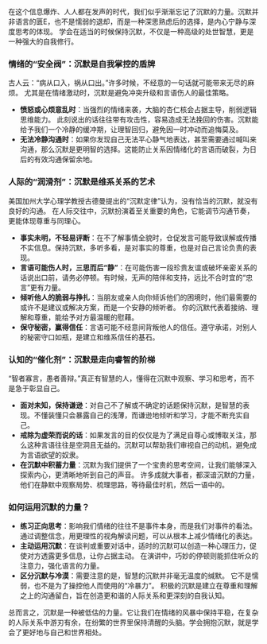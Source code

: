 在这个信息爆炸、人人都在发声的时代，我们似乎渐渐忘记了沉默的力量。沉默并非语言的匮E，也不是懦弱的退却，而是一种深思熟虑后的选择，是内心宁静与深度思考的体现。 学会在适当的时候保持沉默，不仅是一种高级的处世智慧，更是一种强大的自我修行。

### 情绪的“安全阀”：沉默是自我掌控的盾牌

古人云：“病从口入，祸从口出。”许多时候，不经意的一句话就可能带来无尽的麻烦。 尤其是在情绪激动时，沉默是避免冲突升级和言语伤人的最佳策略。

*   **愤怒或心烦意乱时**：当强烈的情绪来袭，大脑的杏仁核会占据主导，削弱逻辑思维能力。 此刻说出的话往往带有攻击性，容易造成无法挽回的伤害。沉默能给予我们一个冷静的缓冲期，让理智回归，避免因一时冲动而追悔莫及。
*   **无法冷静沟通时**：如果你发现自己无法平心静气地表达，甚至需要通过喊叫来沟通，那么沉默是更明智的选择。这能防止关系因情绪化的言语而破裂，为日后的有效沟通保留余地。

### 人际的“润滑剂”：沉默是维系关系的艺术

美国加州大学心理学教授古德曼提出的“沉默定律”认为，没有恰当的沉默，就没有良好的沟通。 在人际交往中，沉默扮演着至关重要的角色，它能调节沟通节奏，更能体现尊重与同理心。

*   **事实未明，不轻易评断**：在不了解事情全貌时，仓促发言可能导致误解或传播不实信息。保持沉默，多听多看，是对事实的尊重，也是对自己言论负责的表现。
*   **言语可能伤人时，三思而后“静”**：在可能伤害一段珍贵友谊或破坏亲密关系的话说出口前，请务必停顿。有时候，无声的陪伴和支持，远比不合时宜的“忠言”更有力量。
*   **倾听他人的脆弱与挣扎**：当朋友或亲人向你倾诉他们的困境时，他们最需要的或许不是建议或解决方案，而是一个安静的倾听者。 你的沉默代表着接纳、理解和尊重，能给予对方最温暖的慰藉。
*   **保守秘密，赢得信任**：言语可能不经意间背叛他人的信任。遵守承诺，对别人的秘密守口如瓶，是建立和维系信任的基石。

### 认知的“催化剂”：沉默是走向睿智的阶梯

“智者寡言，愚者善辩。”真正有智慧的人，懂得在沉默中观察、学习和思考，而不是急于彰显自己。

*   **面对未知，保持谦逊**：对自己不了解或不确定的话题保持沉默，是智慧的表现。不懂装懂只会暴露自己的浅薄，而谦逊地倾听和学习，才能不断充实自己。
*   **戒除为虚荣而说的话**：如果发言的目的仅仅是为了满足自尊心或博取关注，那么这种言语往往是空洞且无益的。沉默可以帮助我们审视自己的动机，避免成为言语欲望的奴隶。
*   **在沉默中积蓄力量**：沉默为我们提供了一个宝贵的思考空间，让我们能够深入探索内心，更清晰地听到自己的声音。 许多成就大事者，都深谙沉默的力量，他们在静默中观察局势、梳理思路，等待最佳时机，然后一语中的。

### 如何运用沉默的力量？

*   **练习正向思考**：影响我们情绪的往往不是事件本身，而是我们对事件的看法。 通过调整信念，用更理性的视角解读问题，可以从根本上减少情绪化的表达。
*   **主动运用沉默**：在谈判或重要对话中，适时的沉默可以创造一种心理压力，促使对方透露更多信息，让你占据主动。 在演讲中，巧妙的停顿则能抓住听众的注意力，强化语言的力量。
*   **区分沉默与冷漠**：需要注意的是，智慧的沉默并非毫无温度的缄默。 它不是懦弱，也不是为了操控他人而使用的“冷暴力”。 积极的沉默是建立在尊重和理解之上的沟通留白，旨在创造更和谐的人际关系和更深刻的自我认知。

总而言之，沉默是一种被低估的力量。它让我们在情绪的风暴中保持平稳，在复杂的人际关系中游刃有余，在纷繁的世界里保持清醒的头脑。学会拥抱沉默，就是学会了更好地与自己和世界相处。